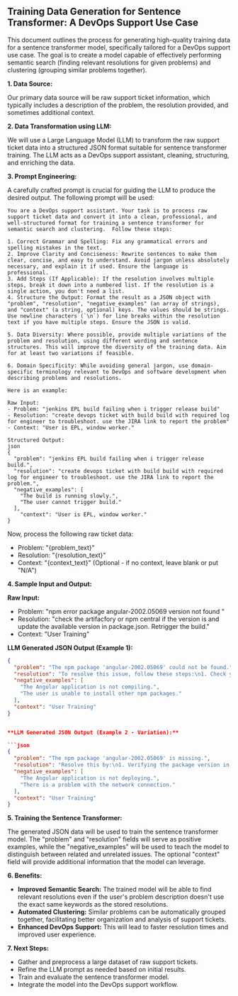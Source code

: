 ## Training Data Generation for Sentence Transformer: A DevOps Support Use Case

This document outlines the process for generating high-quality training data for a sentence transformer model, specifically tailored for a DevOps support use case.  The goal is to create a model capable of effectively performing semantic search (finding relevant resolutions for given problems) and clustering (grouping similar problems together).

**1. Data Source:**

Our primary data source will be raw support ticket information, which typically includes a description of the problem, the resolution provided, and sometimes additional context.

**2. Data Transformation using LLM:**

We will use a Large Language Model (LLM) to transform the raw support ticket data into a structured JSON format suitable for sentence transformer training. The LLM acts as a DevOps support assistant, cleaning, structuring, and enriching the data.

**3. Prompt Engineering:**

A carefully crafted prompt is crucial for guiding the LLM to produce the desired output.  The following prompt will be used:

```
You are a DevOps support assistant. Your task is to process raw support ticket data and convert it into a clean, professional, and well-structured format for training a sentence transformer for semantic search and clustering.  Follow these steps:

1. Correct Grammar and Spelling: Fix any grammatical errors and spelling mistakes in the text.
2. Improve Clarity and Conciseness: Rewrite sentences to make them clear, concise, and easy to understand. Avoid jargon unless absolutely necessary, and explain it if used. Ensure the language is professional.
3. Add Steps (If Applicable): If the resolution involves multiple steps, break it down into a numbered list. If the resolution is a single action, you don't need a list.
4. Structure the Output: Format the result as a JSON object with "problem", "resolution", "negative_examples" (an array of strings), and "context" (a string, optional) keys. The values should be strings. Use newline characters (`\n`) for line breaks within the resolution text if you have multiple steps. Ensure the JSON is valid.

5. Data Diversity: Where possible, provide multiple variations of the problem and resolution, using different wording and sentence structures. This will improve the diversity of the training data. Aim for at least two variations if feasible.

6. Domain Specificity: While avoiding general jargon, use domain-specific terminology relevant to DevOps and software development when describing problems and resolutions.

Here is an example:

Raw Input:
- Problem: "jenkins EPL build failing when i trigger release build"
- Resolution: "create devops ticket with build build with required log for engineer to troubleshoot. use the JIRA link to report the problem"
- Context: "User is EPL, window worker."

Structured Output:
json
{
  "problem": "jenkins EPL build failing when i trigger release build.",
  "resolution": "create devops ticket with build build with required log for engineer to troubleshoot. use the JIRA link to report the problem.",
  "negative_examples": [
    "The build is running slowly.",
    "The user cannot trigger build."
  ],
    "context": "User is EPL, window worker."
}
```

Now, process the following raw ticket data:

- Problem: "{problem_text}"
- Resolution: "{resolution_text}"
- Context: "{context_text}" (Optional - if no context, leave blank or put "N/A")



**4. Sample Input and Output:**

**Raw Input:**

- Problem: "npm error package angular-2002.05069 version not found "
- Resolution: "check the artifacfory or npm central if the version is and update the available version in package.json. Retrigger the build."
- Context: "User Training"

**LLM Generated JSON Output (Example 1):**

```json
{
  "problem": "The npm package 'angular-2002.05069' could not be found.",
  "resolution": "To resolve this issue, follow these steps:\n1. Check your artifact repository or npm central to verify if the specified version of the package exists.\n2. If the version is available, update the 'package.json' file to use the correct version.\n3. Retrigger the build process.",
  "negative_examples": [
    "The Angular application is not compiling.",
    "The user is unable to install other npm packages."
  ],
  "context": "User Training"
}


**LLM Generated JSON Output (Example 2 - Variation):**

```json
{
  "problem": "The npm package 'angular-2002.05069' is missing.",
  "resolution": "Resolve this by:\n1. Verifying the package version in your artifact repository or npm central.\n2. Updating the 'package.json' file with the correct, available version.\n3. Rerunning the build.",
  "negative_examples": [
    "The Angular application is not deploying.",
    "There is a problem with the network connection."
  ],
  "context": "User Training"
}
```

**5. Training the Sentence Transformer:**

The generated JSON data will be used to train the sentence transformer model.  The "problem" and "resolution" fields will serve as positive examples, while the "negative_examples" will be used to teach the model to distinguish between related and unrelated issues.  The optional "context" field will provide additional information that the model can leverage.

**6. Benefits:**

* **Improved Semantic Search:** The trained model will be able to find relevant resolutions even if the user's problem description doesn't use the exact same keywords as the stored resolutions.
* **Automated Clustering:** Similar problems can be automatically grouped together, facilitating better organization and analysis of support tickets.
* **Enhanced DevOps Support:**  This will lead to faster resolution times and improved user experience.

**7. Next Steps:**

* Gather and preprocess a large dataset of raw support tickets.
* Refine the LLM prompt as needed based on initial results.
* Train and evaluate the sentence transformer model.
* Integrate the model into the DevOps support workflow.
